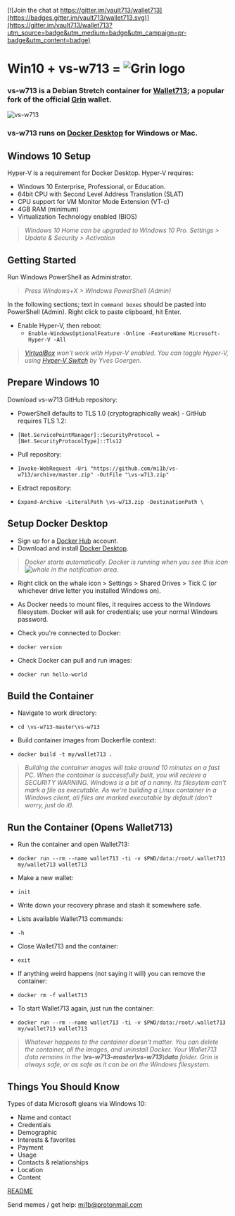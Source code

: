 
[![Join the chat at https://gitter.im/vault713/wallet713](https://badges.gitter.im/vault713/wallet713.svg)](https://gitter.im/vault713/wallet713?utm_source=badge&utm_medium=badge&utm_campaign=pr-badge&utm_content=badge)

# **Win10 + vs-w713 =** ![Grin logo](https://ipfs.io/ipfs/QmdboUjYec5DW2bveXQasCm6Y19KjkZorULkTXo8ogfkU3)

### vs-w713 is a Debian Stretch container for [Wallet713](https://github.com/vault713/wallet713); a popular fork of the official [Grin](https://github.com/mimblewimble/grin) wallet.
![vs-w713](https://ipfs.io/ipfs/QmSchK6LTdTYgKqZ26DU7XcSBDiDrtquvikbRUQXitygJf)

### vs-w713 runs on [Docker Desktop](https://www.docker.com/products/docker-desktop) for Windows or Mac.

## Windows 10 Setup
Hyper-V is a requirement for Docker Desktop. Hyper-V requires:

* Windows 10 Enterprise, Professional, or Education.
* 64bit CPU with Second Level Address Translation (SLAT)
* CPU support for VM Monitor Mode Extension (VT-c)
* 4GB RAM (minimum)
* Virtualization Technology enabled (BIOS)

>*Windows 10 Home can be upgraded to Windows 10 Pro. Settings > Update & Security > Activation*

## Getting Started
Run Windows PowerShell as Administrator.
>*Press Windows+X > Windows PowerShell (Admin)*

In the following sections; text in `command boxes` should be  pasted into PowerShell (Admin). Right click to paste clipboard, hit Enter.

* Enable Hyper-V, then reboot:
  * `Enable-WindowsOptionalFeature -Online -FeatureName Microsoft-Hyper-V -All`

>*[VirtualBox](https://www.virtualbox.org/) won't work with Hyper-V enabled. You can toggle Hyper-V, using [Hyper-V Switch](https://unclassified.software/en/apps/hypervswitch) by Yves Goergen.*

## Prepare Windows 10
Download vs-w713 GitHub repository:

* PowerShell defaults to TLS 1.0 (cryptographically weak) - GitHub requires TLS 1.2:
 * `[Net.ServicePointManager]::SecurityProtocol = [Net.SecurityProtocolType]::Tls12 `


* Pull repository:
 * `Invoke-WebRequest -Uri "https://github.com/mi1b/vs-w713/archive/master.zip" -OutFile "\vs-w713.zip"`


* Extract repository:
 * `Expand-Archive -LiteralPath \vs-w713.zip -DestinationPath \`

## Setup Docker Desktop
* Sign up for a [Docker Hub](https://hub.docker.com/signup) account.
* Download and install [Docker Desktop](https://hub.docker.com/editions/community/docker-ce-desktop-windows).

>*Docker starts automatically.  Docker is running when you see this icon ![whale](https://ipfs.io/ipfs/Qmd3RCnf58MoTH1uVbqehXg9keVZgBZMvA9vVpaN76hBKv) in the notification area.*

* Right click on the whale icon > Settings > Shared Drives > Tick C (or whichever drive letter you installed Windows on).

* As Docker needs to mount files, it requires access to the Windows filesystem. Docker will ask for credentials; use your normal Windows password.


* Check you're connected to Docker:
 * `docker version`


* Check Docker can pull and run images:
 * `docker run hello-world`

## Build the Container

* Navigate to work directory:
 * `cd \vs-w713-master\vs-w713`


 * Build container images from Dockerfile context:
  * `docker build -t my/wallet713 .`

>*Building the container images will take around 10 minutes on a fast PC. When the container is successfully built, you will recieve a SECURITY WARNING. Windows is a bit of a nanny. Its filesytem can't mark a file as executable. As we're building a Linux container in a Windows client, all files are marked executable by default (don't worry, just do it).*

## Run the Container (Opens Wallet713)

 * Run the container and open Wallet713:
  * `docker run --rm --name wallet713 -ti -v $PWD/data:/root/.wallet713 my/wallet713 wallet713`


* Make a new wallet:
 * `init`

 
* Write down your recovery phrase and stash it somewhere safe.


* Lists available Wallet713 commands:
 * `-h`


 * Close Wallet713 and the container:
  * `exit`
  

* If anything weird happens (not saying it will) you can remove the container:
 * `docker rm -f wallet713`


* To start Wallet713 again, just run the container:
 * `docker run --rm --name wallet713 -ti -v $PWD/data:/root/.wallet713 my/wallet713 wallet713`


> *Whatever happens to the container doesn't matter. You can delete the container, all the images, and uninstall Docker. Your Wallet713 data remains in the **\vs-w713-master\vs-w713\data** folder. Grin is always safe, or as safe as it can be on the Windows filesystem.*

  

## Things You Should Know
Types of data Microsoft gleans via Windows 10:

* Name and contact
* Credentials
* Demographic
* Interests & favorites
* Payment
* Usage
* Contacts & relationships
* Location
* Content

[README](https://heimdalsecurity.com/en/windows-10-security-guide/privacy)

Send memes / get help: mi1b@protonmail.com
